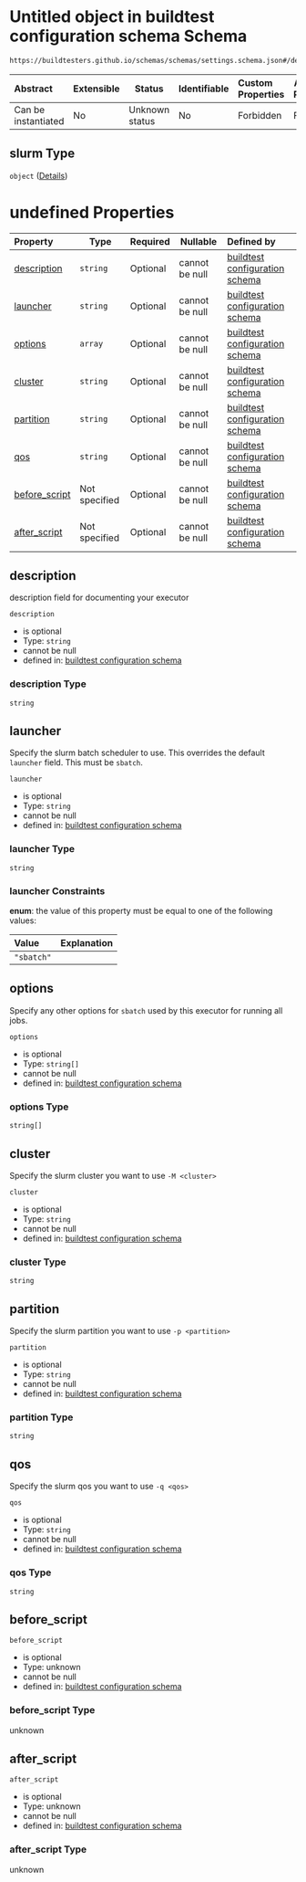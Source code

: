 # Untitled object in buildtest configuration schema Schema

```txt
https://buildtesters.github.io/schemas/schemas/settings.schema.json#/definitions/slurm
```




| Abstract            | Extensible | Status         | Identifiable | Custom Properties | Additional Properties | Access Restrictions | Defined In                                                                   |
| :------------------ | ---------- | -------------- | ------------ | :---------------- | --------------------- | ------------------- | ---------------------------------------------------------------------------- |
| Can be instantiated | No         | Unknown status | No           | Forbidden         | Forbidden             | none                | [settings.schema.json\*](../out/settings.schema.json "open original schema") |

## slurm Type

`object` ([Details](settings-definitions-slurm.md))

# undefined Properties

| Property                        | Type          | Required | Nullable       | Defined by                                                                                                                                                                                                      |
| :------------------------------ | ------------- | -------- | -------------- | :-------------------------------------------------------------------------------------------------------------------------------------------------------------------------------------------------------------- |
| [description](#description)     | `string`      | Optional | cannot be null | [buildtest configuration schema](settings-definitions-slurm-properties-description.md "https&#x3A;//buildtesters.github.io/schemas/schemas/settings.schema.json#/definitions/slurm/properties/description")     |
| [launcher](#launcher)           | `string`      | Optional | cannot be null | [buildtest configuration schema](settings-definitions-slurm-properties-launcher.md "https&#x3A;//buildtesters.github.io/schemas/schemas/settings.schema.json#/definitions/slurm/properties/launcher")           |
| [options](#options)             | `array`       | Optional | cannot be null | [buildtest configuration schema](settings-definitions-slurm-properties-options.md "https&#x3A;//buildtesters.github.io/schemas/schemas/settings.schema.json#/definitions/slurm/properties/options")             |
| [cluster](#cluster)             | `string`      | Optional | cannot be null | [buildtest configuration schema](settings-definitions-slurm-properties-cluster.md "https&#x3A;//buildtesters.github.io/schemas/schemas/settings.schema.json#/definitions/slurm/properties/cluster")             |
| [partition](#partition)         | `string`      | Optional | cannot be null | [buildtest configuration schema](settings-definitions-slurm-properties-partition.md "https&#x3A;//buildtesters.github.io/schemas/schemas/settings.schema.json#/definitions/slurm/properties/partition")         |
| [qos](#qos)                     | `string`      | Optional | cannot be null | [buildtest configuration schema](settings-definitions-slurm-properties-qos.md "https&#x3A;//buildtesters.github.io/schemas/schemas/settings.schema.json#/definitions/slurm/properties/qos")                     |
| [before_script](#before_script) | Not specified | Optional | cannot be null | [buildtest configuration schema](settings-definitions-slurm-properties-before_script.md "https&#x3A;//buildtesters.github.io/schemas/schemas/settings.schema.json#/definitions/slurm/properties/before_script") |
| [after_script](#after_script)   | Not specified | Optional | cannot be null | [buildtest configuration schema](settings-definitions-slurm-properties-after_script.md "https&#x3A;//buildtesters.github.io/schemas/schemas/settings.schema.json#/definitions/slurm/properties/after_script")   |

## description

description field for documenting your executor


`description`

-   is optional
-   Type: `string`
-   cannot be null
-   defined in: [buildtest configuration schema](settings-definitions-slurm-properties-description.md "https&#x3A;//buildtesters.github.io/schemas/schemas/settings.schema.json#/definitions/slurm/properties/description")

### description Type

`string`

## launcher

Specify the slurm batch scheduler to use. This overrides the default `launcher` field. This must be `sbatch`. 


`launcher`

-   is optional
-   Type: `string`
-   cannot be null
-   defined in: [buildtest configuration schema](settings-definitions-slurm-properties-launcher.md "https&#x3A;//buildtesters.github.io/schemas/schemas/settings.schema.json#/definitions/slurm/properties/launcher")

### launcher Type

`string`

### launcher Constraints

**enum**: the value of this property must be equal to one of the following values:

| Value      | Explanation |
| :--------- | ----------- |
| `"sbatch"` |             |

## options

Specify any other options for `sbatch` used by this executor for running all jobs.


`options`

-   is optional
-   Type: `string[]`
-   cannot be null
-   defined in: [buildtest configuration schema](settings-definitions-slurm-properties-options.md "https&#x3A;//buildtesters.github.io/schemas/schemas/settings.schema.json#/definitions/slurm/properties/options")

### options Type

`string[]`

## cluster

Specify the slurm cluster you want to use `-M <cluster>`


`cluster`

-   is optional
-   Type: `string`
-   cannot be null
-   defined in: [buildtest configuration schema](settings-definitions-slurm-properties-cluster.md "https&#x3A;//buildtesters.github.io/schemas/schemas/settings.schema.json#/definitions/slurm/properties/cluster")

### cluster Type

`string`

## partition

Specify the slurm partition you want to use `-p <partition>`


`partition`

-   is optional
-   Type: `string`
-   cannot be null
-   defined in: [buildtest configuration schema](settings-definitions-slurm-properties-partition.md "https&#x3A;//buildtesters.github.io/schemas/schemas/settings.schema.json#/definitions/slurm/properties/partition")

### partition Type

`string`

## qos

Specify the slurm qos you want to use `-q <qos>`


`qos`

-   is optional
-   Type: `string`
-   cannot be null
-   defined in: [buildtest configuration schema](settings-definitions-slurm-properties-qos.md "https&#x3A;//buildtesters.github.io/schemas/schemas/settings.schema.json#/definitions/slurm/properties/qos")

### qos Type

`string`

## before_script




`before_script`

-   is optional
-   Type: unknown
-   cannot be null
-   defined in: [buildtest configuration schema](settings-definitions-slurm-properties-before_script.md "https&#x3A;//buildtesters.github.io/schemas/schemas/settings.schema.json#/definitions/slurm/properties/before_script")

### before_script Type

unknown

## after_script




`after_script`

-   is optional
-   Type: unknown
-   cannot be null
-   defined in: [buildtest configuration schema](settings-definitions-slurm-properties-after_script.md "https&#x3A;//buildtesters.github.io/schemas/schemas/settings.schema.json#/definitions/slurm/properties/after_script")

### after_script Type

unknown
